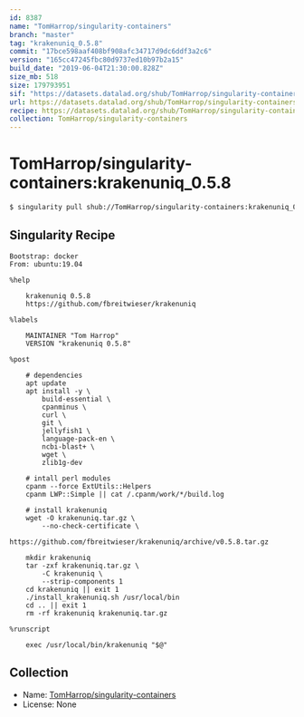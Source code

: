 ```yaml
---
id: 8387
name: "TomHarrop/singularity-containers"
branch: "master"
tag: "krakenuniq_0.5.8"
commit: "17bce598aaf408bf908afc34717d9dc6ddf3a2c6"
version: "165cc47245fbc80d9737ed10b97b2a15"
build_date: "2019-06-04T21:30:00.828Z"
size_mb: 518
size: 179793951
sif: "https://datasets.datalad.org/shub/TomHarrop/singularity-containers/krakenuniq_0.5.8/2019-06-04-17bce598-165cc472/165cc47245fbc80d9737ed10b97b2a15.simg"
url: https://datasets.datalad.org/shub/TomHarrop/singularity-containers/krakenuniq_0.5.8/2019-06-04-17bce598-165cc472/
recipe: https://datasets.datalad.org/shub/TomHarrop/singularity-containers/krakenuniq_0.5.8/2019-06-04-17bce598-165cc472/Singularity
collection: TomHarrop/singularity-containers
---
```


# TomHarrop/singularity-containers:krakenuniq_0.5.8

```bash
$ singularity pull shub://TomHarrop/singularity-containers:krakenuniq_0.5.8
```

## Singularity Recipe

```singularity
Bootstrap: docker
From: ubuntu:19.04

%help

    krakenuniq 0.5.8
    https://github.com/fbreitwieser/krakenuniq

%labels

    MAINTAINER "Tom Harrop"
    VERSION "krakenuniq 0.5.8"

%post

    # dependencies
    apt update
    apt install -y \
        build-essential \
        cpanminus \
        curl \
        git \
        jellyfish1 \
        language-pack-en \
        ncbi-blast+ \
        wget \
        zlib1g-dev 

    # intall perl modules
    cpanm --force ExtUtils::Helpers
    cpanm LWP::Simple || cat /.cpanm/work/*/build.log

    # install krakenuniq
    wget -O krakenuniq.tar.gz \
        --no-check-certificate \
        https://github.com/fbreitwieser/krakenuniq/archive/v0.5.8.tar.gz

    mkdir krakenuniq
    tar -zxf krakenuniq.tar.gz \
        -C krakenuniq \
        --strip-components 1
    cd krakenuniq || exit 1
    ./install_krakenuniq.sh /usr/local/bin
    cd .. || exit 1
    rm -rf krakenuniq krakenuniq.tar.gz

%runscript

    exec /usr/local/bin/krakenuniq "$@"
```

## Collection

 - Name: [TomHarrop/singularity-containers](https://github.com/TomHarrop/singularity-containers)
 - License: None

